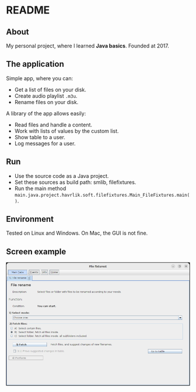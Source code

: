 # README

## About

My personal project, where I learned **Java basics**. 
Founded at 2017.

## The application

Simple app, where you can:

- Get a list of files on your disk.
- Create audio playlist `.m3u`.
- Rename files on your disk.

A library of the app allows easily:

- Read files and handle a content.
- Work with lists of values by the custom list.
- Show table to a user.
- Log messages for a user.

## Run

- Use the source code as a Java project.
- Set these sources as build path: smlib, filefixtures.
- Run the main method `main.java.project.havrlik.soft.filefixtures.Main_FileFixtures.main()`.

## Environment

Tested on Linux and Windows. On Mac, the GUI is not fine.

## Screen example

![screen example](screen-example.png "Screen example")
